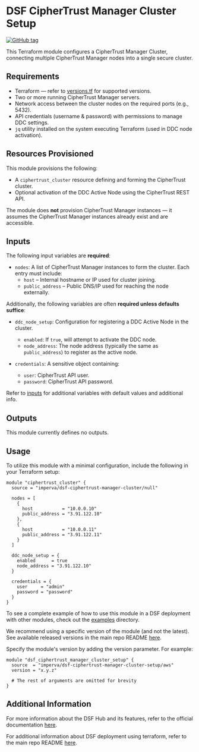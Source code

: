 # DSF CipherTrust Manager Cluster Setup
[![GitHub tag](https://img.shields.io/github/v/tag/imperva/dsfkit.svg)](https://github.com/imperva/dsfkit/tags)

This Terraform module configures a CipherTrust Manager Cluster, connecting multiple CipherTrust Manager nodes into a single secure cluster.

## Requirements
* Terraform — refer to [versions.tf](https://github.com/imperva/dsfkit/blob/master/modules/null/ciphertrust-manager-cluster-setup/versions.tf) for supported versions.
* Two or more running CipherTrust Manager servers.
* Network access between the cluster nodes on the required ports (e.g., 5432).
* API credentials (username & password) with permissions to manage DDC settings.
* `jq` utility installed on the system executing Terraform (used in DDC node activation).

## Resources Provisioned

This module provisions the following:

* A `ciphertrust_cluster` resource defining and forming the CipherTrust cluster.
* Optional activation of the DDC Active Node using the CipherTrust REST API.

The module does **not** provision CipherTrust Manager instances — it assumes the CipherTrust Manager instances already exist and are accessible.

## Inputs

The following input variables are **required**:

* `nodes`: A list of CipherTrust Manager instances to form the cluster. Each entry must include:
    * `host` – Internal hostname or IP used for cluster joining.
    * `public_address` – Public DNS/IP used for reaching the node externally.

Additionally, the following variables are often **required unless defaults suffice**:

* `ddc_node_setup`: Configuration for registering a DDC Active Node in the cluster.
    * `enabled`: If `true`, will attempt to activate the DDC node.
    * `node_address`: The node address (typically the same as `public_address`) to register as the active node.

* `credentials`: A sensitive object containing:
    * `user`: CipherTrust API user.
    * `password`: CipherTrust API password.

Refer to [inputs](https://registry.terraform.io/modules/imperva/dsf-ciphertrust-manager-cluster-setup/null/latest?tab=inputs) for additional variables with default values and additional info.

## Outputs

This module currently defines no outputs.

## Usage

To utilize this module with a minimal configuration, include the following in your Terraform setup:

```hcl
module "ciphertrust_cluster" {
  source = "imperva/dsf-ciphertrust-manager-cluster/null"

  nodes = [
    {
      host           = "10.0.0.10"
      public_address = "3.91.122.10"
    },
    {
      host           = "10.0.0.11"
      public_address = "3.91.122.11"
    }
  ]

  ddc_node_setup = {
    enabled      = true
    node_address = "3.91.122.10"
  }

  credentials = {
    user     = "admin"
    password = "password"
  }
}
```

To see a complete example of how to use this module in a DSF deployment with other modules, check out the [examples](https://github.com/imperva/dsfkit/tree/master/examples/aws) directory.

We recommend using a specific version of the module (and not the latest).
See available released versions in the main repo README [here](https://github.com/imperva/dsfkit#version-history).

Specify the module's version by adding the version parameter. For example:

```
module "dsf_ciphertrust_manager_cluster_setup" {
  source  = "imperva/dsf-ciphertrust-manager-cluster-setup/aws"
  version = "x.y.z"

  # The rest of arguments are omitted for brevity
}
```

## Additional Information

For more information about the DSF Hub and its features, refer to the official documentation [here](https://docs.imperva.com/bundle/v4.13-sonar-user-guide/page/80401.htm).

For additional information about DSF deployment using terraform, refer to the main repo README [here](https://github.com/imperva/dsfkit/tree/1.7.29).
